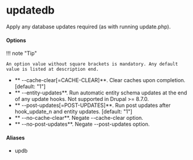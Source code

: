 # updatedb

Apply any database updates required (as with running update.php).

#### Options

!!! note "Tip"

    An option value without square brackets is mandatory. Any default value is listed at description end.

- ** --cache-clear[=CACHE-CLEAR]**. Clear caches upon completion. [default: "1"]
- ** --entity-updates**. Run automatic entity schema updates at the end of any update hooks. Not supported in Drupal >= 8.7.0.
- ** --post-updates[=POST-UPDATES]**. Run post updates after hook_update_n and entity updates. [default: "1"]
- ** --no-cache-clear**. Negate --cache-clear option.
- ** --no-post-updates**. Negate --post-updates option.

#### Aliases

- updb

